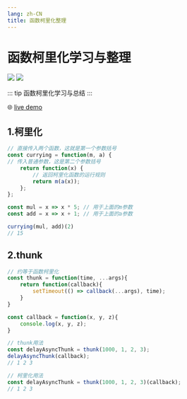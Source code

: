 ```yaml
---
lang: zh-CN
title: 函数柯里化整理
---
```


# 函数柯里化学习与整理

![](https://img.shields.io/badge/-Typescript-9ca3af.svg?logo=typescript&style=popout-square)  ![](https://img.shields.io/badge/-Javascript-9ca3af.svg?logo=javascript&style=popout-square)



::: tip
函数柯里化学习与总结
:::



🌐 [live demo](https://codepen.io/kensoz/pen/KKaJjpp)



## 1.柯里化

```js
// 直接传入两个函数，这就是第一个参数括号
const currying = function(m, a) {
// 传入普通参数，这是第二个参数括号
    return function(x) {
		// 返回柯里化函数的运行规则
        return m(a(x));
    };
};

const mul = x => x * 5; // 用于上面的m参数
const add = x => x + 1; // 用于上面的a参数

currying(mul, add)(2)
// 15
```



## 2.thunk

```js
// 约等于函数柯里化
const thunk = function(time, ...args){
    return function(callback){
        setTimeout(() => callback(...args), time);
    }
}

const callback = function(x, y, z){
    console.log(x, y, z);
}

// thunk用法
const delayAsyncThunk = thunk(1000, 1, 2, 3);
delayAsyncThunk(callback);
// 1 2 3

// 柯里化用法
const delayAsyncThunk = thunk(1000, 1, 2, 3)(callback);
// 1 2 3
```

